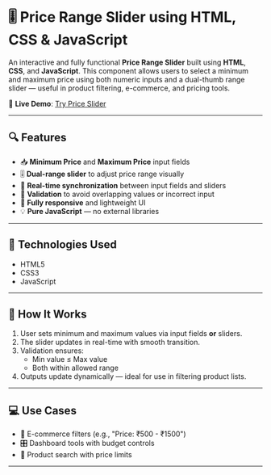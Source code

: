# 🎚️ Price Range Slider using HTML, CSS & JavaScript

An interactive and fully functional **Price Range Slider** built using **HTML**, **CSS**, and **JavaScript**. This component allows users to select a minimum and maximum price using both numeric inputs and a dual-thumb range slider — useful in product filtering, e-commerce, and pricing tools.

🔗 **Live Demo**: [Try Price Slider](https://mkaleemdev.github.io/PriceRangeSlider-JS/)

---

## 🔍 Features

- 📥 **Minimum Price** and **Maximum Price** input fields
- 🎚️ **Dual-range slider** to adjust price range visually
- 🔁 **Real-time synchronization** between input fields and sliders
- 🚫 **Validation** to avoid overlapping values or incorrect input
- 📱 **Fully responsive** and lightweight UI
- 💡 **Pure JavaScript** — no external libraries

---


## 🧰 Technologies Used

- HTML5
- CSS3
- JavaScript

---

## 🚀 How It Works

1. User sets minimum and maximum values via input fields **or** sliders.
2. The slider updates in real-time with smooth transition.
3. Validation ensures:
   - Min value ≤ Max value
   - Both within allowed range
4. Outputs update dynamically — ideal for use in filtering product lists.

---

## 💻 Use Cases

- 🛒 E-commerce filters (e.g., "Price: ₹500 - ₹1500")
- 🎛️ Dashboard tools with budget controls
- 🎯 Product search with price limits

---

